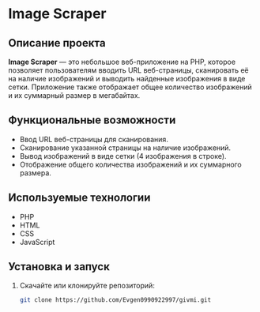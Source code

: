 # Image Scraper

## Описание проекта

**Image Scraper** — это небольшое веб-приложение на PHP, которое позволяет пользователям вводить URL веб-страницы, сканировать её на наличие изображений и выводить найденные изображения в виде сетки. Приложение также отображает общее количество изображений и их суммарный размер в мегабайтах.

## Функциональные возможности

- Ввод URL веб-страницы для сканирования.
- Сканирование указанной страницы на наличие изображений.
- Вывод изображений в виде сетки (4 изображения в строке).
- Отображение общего количества изображений и их суммарного размера.

## Используемые технологии

- PHP
- HTML
- CSS
- JavaScript

## Установка и запуск

1. Скачайте или клонируйте репозиторий:
   ```sh
   git clone https://github.com/Evgen0990922997/givmi.git
